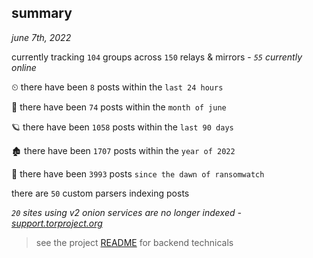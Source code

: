 
## summary
_june 7th, 2022_

currently tracking `104` groups across `150` relays & mirrors - _`55` currently online_

⏲ there have been `8` posts within the `last 24 hours`

🦈 there have been `74` posts within the `month of june`

🪐 there have been `1058` posts within the `last 90 days`

🏚 there have been `1707` posts within the `year of 2022`

🦕 there have been `3993` posts `since the dawn of ransomwatch`

there are `50` custom parsers indexing posts

_`20` sites using v2 onion services are no longer indexed - [support.torproject.org](https://support.torproject.org/onionservices/v2-deprecation/)_

> see the project [README](https://github.com/joshhighet/ransomwatch#ransomwatch--) for backend technicals
